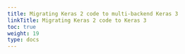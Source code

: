 ```yaml
---
title: Migrating Keras 2 code to multi-backend Keras 3
linkTitle: Migrating Keras 2 code to Keras 3
toc: true
weight: 19
type: docs
---
```

